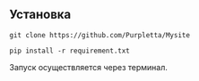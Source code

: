 ## Установка
```shell
git clone https://github.com/Purpletta/Mysite
```
```shell
pip install -r requirement.txt
```
Запуск осуществляется через терминал.
